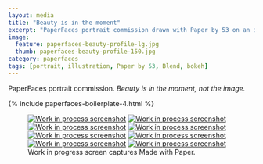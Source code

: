 ```yaml
---
layout: media
title: "Beauty is in the moment"
excerpt: "PaperFaces portrait commission drawn with Paper by 53 on an iPad."
image: 
  feature: paperfaces-beauty-profile-lg.jpg
  thumb: paperfaces-beauty-profile-150.jpg
category: paperfaces
tags: [portrait, illustration, Paper by 53, Blend, bokeh]
---
```


PaperFaces portrait commission. *Beauty is in the moment, not the image.*

{% include paperfaces-boilerplate-4.html %}

<figure class="third">
	<a href="{{ site.url }}/images/paperfaces-beauty-profile-process-1-lg.jpg"><img src="{{ site.url }}/images/paperfaces-beauty-profile-process-1-600.jpg" alt="Work in process screenshot"></a>
	<a href="{{ site.url }}/images/paperfaces-beauty-profile-process-2-lg.jpg"><img src="{{ site.url }}/images/paperfaces-beauty-profile-process-2-600.jpg" alt="Work in process screenshot"></a>
	<a href="{{ site.url }}/images/paperfaces-beauty-profile-process-3-lg.jpg"><img src="{{ site.url }}/images/paperfaces-beauty-profile-process-3-600.jpg" alt="Work in process screenshot"></a>
	<a href="{{ site.url }}/images/paperfaces-beauty-profile-process-4-lg.jpg"><img src="{{ site.url }}/images/paperfaces-beauty-profile-process-4-600.jpg" alt="Work in process screenshot"></a>
	<a href="{{ site.url }}/images/paperfaces-beauty-profile-process-5-lg.jpg"><img src="{{ site.url }}/images/paperfaces-beauty-profile-process-5-600.jpg" alt="Work in process screenshot"></a>
	<a href="{{ site.url }}/images/paperfaces-beauty-profile-process-6-lg.jpg"><img src="{{ site.url }}/images/paperfaces-beauty-profile-process-6-600.jpg" alt="Work in process screenshot"></a>
	<a href="{{ site.url }}/images/paperfaces-beauty-profile-process-7-lg.jpg"><img src="{{ site.url }}/images/paperfaces-beauty-profile-process-7-600.jpg" alt="Work in process screenshot"></a>
	<a href="{{ site.url }}/images/paperfaces-beauty-profile-process-8-lg.jpg"><img src="{{ site.url }}/images/paperfaces-beauty-profile-process-8-600.jpg" alt="Work in process screenshot"></a>
	<figcaption>Work in progress screen captures Made with Paper.</figcaption>
</figure>